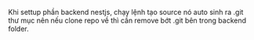 Khi settup phần backend nestjs, chạy lệnh tạo source nó auto sinh ra .git thư mục nên nếu clone repo về thì cần remove bớt .git bên trong backend folder.
